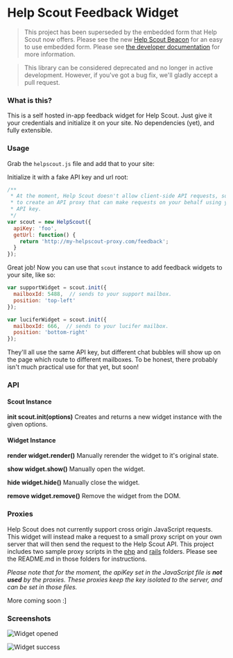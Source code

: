# Help Scout Feedback Widget

> This project has been superseded by the embedded form that Help Scout now offers. Please see the new [Help Scout Beacon](http://www.helpscout.net/features/beacon/) for an easy to use embedded form. Please see [the developer documentation](http://developer.helpscout.net/beacons/) for more information.

> This library can be considered deprecated and no longer in active development. However, if you've got a bug fix, we'll gladly accept a pull request.

### What is this?

This is a self hosted in-app feedback widget for Help Scout. Just give it your credentials and initialize it on your site. No dependencies (yet), and fully extensible.

### Usage

Grab the `helpscout.js` file and add that to your site:

  <script src="./helpscout.js"></script>

Initialize it with a fake API key and url root:

```javascript
/**
 * At the moment, Help Scout doesn't allow client-side API requests, so you'll need
 * to create an API proxy that can make requests on your behalf using your private
 * API key.
 */
var scout = new HelpScout({
  apiKey: 'foo',
  getUrl: function() {
    return 'http://my-helpscout-proxy.com/feedback';
  }
});
```

Great job! Now you can use that `scout` instance to add feedback widgets to your site, like so:

```javascript
var supportWidget = scout.init({
  mailboxId: 5488,  // sends to your support mailbox.
  position: 'top-left'
});

var luciferWidget = scout.init({
  mailboxId: 666,  // sends to your lucifer mailbox.
  position: 'bottom-right'
});
```

They'll all use the same API key, but different chat bubbles will show up on the page which route to different mailboxes. To be honest, there probably isn't much practical use for that yet, but soon!

### API

#### Scout Instance
**init  scout.init(options)**
Creates and returns a new widget instance with the given options.

#### Widget Instance
**render  widget.render()**
Manually rerender the widget to it's original state.

**show  widget.show()**
Manually open the widget.

**hide  widget.hide()**
Manually close the widget.

**remove  widget.remove()**
Remove the widget from the DOM.

### Proxies

Help Scout does not currently support cross origin JavaScript requests. This widget will instead make a request to a small proxy script on your own server that will then send the request to the Help Scout API. This project includes two sample proxy scripts in the [php][php] and [rails][rails] folders. Please see the README.md in those folders for instructions.

_Please note that for the moment, the apiKey set in the JavaScript file is **not used** by the proxies. These proxies keep the key isolated to the server, and can be set in those files._


More coming soon :]


### Screenshots

![Widget opened](https://dl.dropbox.com/s/czxn3dtxrl68wwk/help%20scout%20widget%20front.png)

![Widget success](https://dl.dropboxusercontent.com/s/smci4bi1bb5un7b/help%20scout%20widget%20back.png)


[php]: https://github.com/appcues/help-scout-widget/tree/master/proxies/php
[rails]: https://github.com/appcues/help-scout-widget/tree/master/proxies/rails
